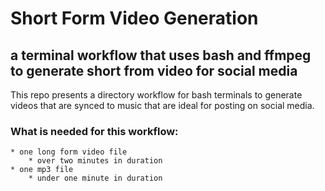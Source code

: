# Short Form Video Generation
## a terminal workflow that uses bash and ffmpeg to generate short from video for social media

This repo presents a directory workflow for bash terminals to generate videos that are synced to music that are ideal for posting on social media.

### What is needed for this workflow: 
    * one long form video file 
        * over two minutes in duration
    * one mp3 file 
        * under one minute in duration


